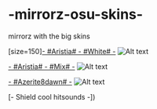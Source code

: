 # -mirrorz-osu-skins-

mirrorz with the big skins

[size=150][- #Aristia# - #White# -](https://mega.nz/file/3CR10YLY#WrhKxXepeVhSauqRY2Xflscags5w9cqncVKXdlH0esY)
![Alt text](https://i.imgur.com/9mREp6X.png://full/path/to/img.jpg "Optional title")



[- #Aristia# - #Mix# -](https://mega.nz/file/SeZA2SqS#ttnDGGKK5q-gIDFKfY5NOnS94yMC5Wdx24WWReD9Kl0)
![Alt text](https://i.imgur.com/KgORmxZ.png://full/path/to/img.jpg "Optional title")



[- #Azerite8dawn# -](http://www.mediafire.com/file/igdja1s7gberzck/%2523Azerite_%2528osu_player84%2529_%25232.osk/file)
![Alt text](https://i.imgur.com/oPTCmOn.png/KgORmxZ.png://full/path/to/img.jpg "Optional title")



[- Shield cool hitsounds -])
